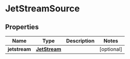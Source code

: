 

# JetStreamSource

## Properties

Name | Type | Description | Notes
------------ | ------------- | ------------- | -------------
**jetstream** | [**JetStream**](JetStream.md) |  |  [optional]



